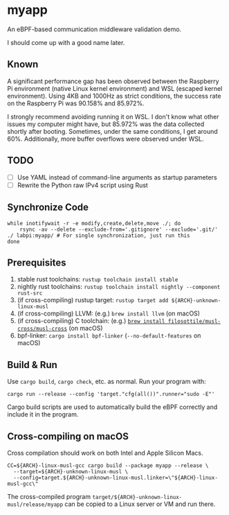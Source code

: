 # myapp

An eBPF-based communication middleware validation demo.

I should come up with a good name later.

## Known

A significant performance gap has been observed between the Raspberry Pi environment (native Linux kernel environment) and WSL (escaped kernel environment). Using 4KB and 1000Hz as strict conditions, the success rate on the Raspberry Pi was 90.158% and 85.972%.

I strongly recommend avoiding running it on WSL. I don't know what other issues my computer might have, but 85.972% was the data collected shortly after booting. Sometimes, under the same conditions, I get around 60%. Additionally, more buffer overflows were observed under WSL.

## TODO

- [ ] Use YAML instead of command-line arguments as startup parameters
- [ ] Rewrite the Python raw IPv4 script using Rust

## Synchronize Code

```shell
while inotifywait -r -e modify,create,delete,move ./; do
    rsync -av --delete --exclude-from='.gitignore' --exclude='.git/' ./ labpi:myapp/ # For single synchronization, just run this
done
```

## Prerequisites

1. stable rust toolchains: `rustup toolchain install stable`
1. nightly rust toolchains: `rustup toolchain install nightly --component rust-src`
1. (if cross-compiling) rustup target: `rustup target add ${ARCH}-unknown-linux-musl`
1. (if cross-compiling) LLVM: (e.g.) `brew install llvm` (on macOS)
1. (if cross-compiling) C toolchain: (e.g.) [`brew install filosottile/musl-cross/musl-cross`](https://github.com/FiloSottile/homebrew-musl-cross) (on macOS)
1. bpf-linker: `cargo install bpf-linker` (`--no-default-features` on macOS)

## Build & Run

Use `cargo build`, `cargo check`, etc. as normal. Run your program with:

```shell
cargo run --release --config 'target."cfg(all())".runner="sudo -E"'
```

Cargo build scripts are used to automatically build the eBPF correctly and include it in the
program.

## Cross-compiling on macOS

Cross compilation should work on both Intel and Apple Silicon Macs.

```shell
CC=${ARCH}-linux-musl-gcc cargo build --package myapp --release \
  --target=${ARCH}-unknown-linux-musl \
  --config=target.${ARCH}-unknown-linux-musl.linker=\"${ARCH}-linux-musl-gcc\"
```
The cross-compiled program `target/${ARCH}-unknown-linux-musl/release/myapp` can be
copied to a Linux server or VM and run there.
